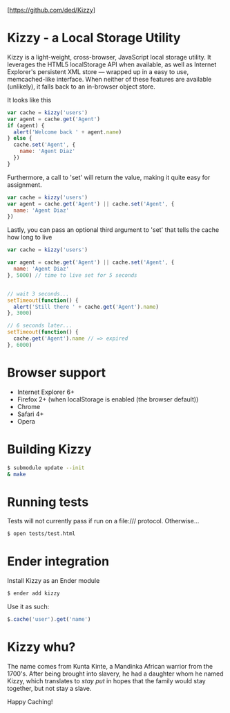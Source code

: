 [https://github.com/ded/Kizzy]

# Kizzy - a Local Storage Utility

Kizzy is a light-weight, cross-browser, JavaScript local storage utility. It leverages the HTML5 localStorage API when available, as well as Internet Explorer's persistent XML store — wrapped up in a easy to use, memcached-like interface. When neither of these features are available (unlikely), it falls back to an in-browser object store.

It looks like this

``` js
var cache = kizzy('users')
var agent = cache.get('Agent')
if (agent) {
  alert('Welcome back ' + agent.name)
} else {
  cache.set('Agent', {
    name: 'Agent Diaz'
  })
}
```

Furthermore, a call to 'set' will return the value, making it quite easy for assignment.

``` js
var cache = kizzy('users')
var agent = cache.get('Agent') || cache.set('Agent', {
  name: 'Agent Diaz'
})
```

Lastly, you can pass an optional third argument to 'set' that tells the cache how long to live

``` js
var cache = kizzy('users')

var agent = cache.get('Agent') || cache.set('Agent', {
  name: 'Agent Diaz'
}, 5000) // time to live set for 5 seconds


// wait 3 seconds...
setTimeout(function() {
  alert('Still there ' + cache.get('Agent').name)
}, 3000)

// 6 seconds later...
setTimeout(function() {
  cache.get('Agent').name // => expired
}, 6000)
```

# Browser support

  * Internet Explorer 6+
  * Firefox 2+ (when localStorage is enabled (the browser default))
  * Chrome
  * Safari 4+
  * Opera

# Building Kizzy

``` sh
$ submodule update --init
& make
```

# Running tests

Tests will not currently pass if run on a file:/// protocol. Otherwise...

``` sh
$ open tests/test.html
```

# Ender integration

Install Kizzy as an Ender module

``` sh
$ ender add kizzy
```

Use it as such:

``` js
$.cache('user').get('name')
```

# Kizzy whu?

The name comes from Kunta Kinte, a Mandinka African warrior from the 1700's. After being brought into slavery, he had a daughter whom he named Kizzy, which translates to *stay put* in hopes that the family would stay together, but not stay a slave.

Happy Caching!